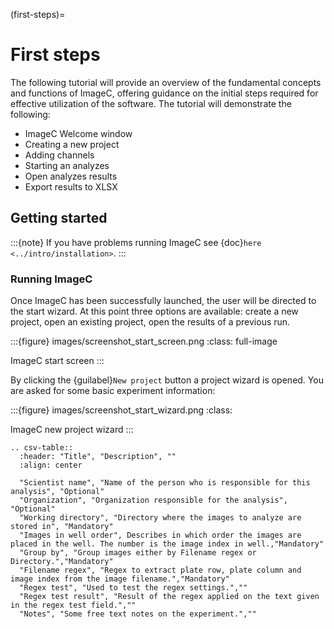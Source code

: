 (first-steps)=
# First steps

The following tutorial will provide an overview of the fundamental concepts and functions of ImageC, offering guidance on the initial steps required for effective utilization of the software.
The tutorial will demonstrate the following:

- ImageC Welcome window
- Creating a new project
- Adding channels
- Starting an analyzes
- Open analyzes results
- Export results to XLSX


## Getting started

:::{note}
If you have problems running ImageC see {doc}`here <../intro/installation>`.
:::

### Running ImageC

Once ImageC has been successfully launched, the user will be directed to the start wizard. 
At this point three options are available: create a new project, open an existing project, open the results of a previous run.


:::{figure} images/screenshot_start_screen.png
:class:  full-image

ImageC start screen
:::

By clicking the {guilabel}`New project` button a project wizard is opened.
You are asked for some basic experiment information:


:::{figure} images/screenshot_start_wizard.png
:class:

ImageC new project wizard
:::



```{eval-rst}
.. csv-table::
  :header: "Title", "Description", ""
  :align: center

  "Scientist name", "Name of the person who is responsible for this analysis", "Optional"
  "Organization", "Organization responsible for the analysis", "Optional"
  "Working directory", "Directory where the images to analyze are stored in", "Mandatory"
  "Images in well order", Describes in which order the images are placed in the well. The number is the image index in well.,"Mandatory"
  "Group by", "Group images either by Filename regex or Directory.","Mandatory"
  "Filename regex", "Regex to extract plate row, plate column and image index from the image filename.","Mandatory"
  "Regex test", "Used to test the regex settings.",""
  "Regex test result", "Result of the regex applied on the text given in the regex test field.",""
  "Notes", "Some free text notes on the experiment.",""


```